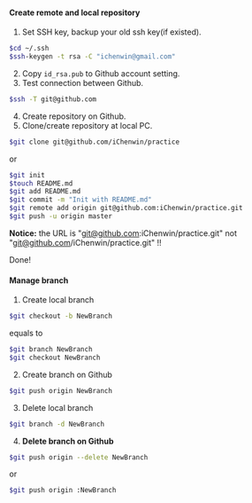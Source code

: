 #### Create remote and local repository
1. Set SSH key, backup your old ssh key(if existed).
```bash
$cd ~/.ssh
$ssh-keygen -t rsa -C "ichenwin@gmail.com"
```
2. Copy `id_rsa.pub` to Github account setting.
3. Test connection between Github.
```bash
$ssh -T git@github.com
```
4. Create repository on Github.
5. Clone/create repository at local PC.
```bash
$git clone git@github.com/iChenwin/practice
```
or
```bash
$git init
$touch README.md
$git add README.md
$git commit -m "Init with README.md"
$git remote add origin git@github.com:iChenwin/practice.git
$git push -u origin master
```
**Notice:** the URL is "git@github.com:iChenwin/practice.git" not "git@github.com/iChenwin/practice.git" !!

Done!
#### Manage branch
1. Create local branch
```bash
$git checkout -b NewBranch
```
equals to
```bash
$git branch NewBranch
$git checkout NewBranch
```
2. Create branch on Github
```bash
$git push origin NewBranch
```
3. Delete local branch
```bash
$git branch -d NewBranch
```
4. **Delete branch on Github**
```bash
$git push origin --delete NewBranch
```
or
```bash
$git push origin :NewBranch
```
